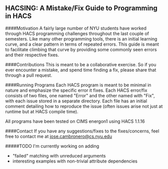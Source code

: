 ## HACSING: A Mistake/Fix Guide to Programming in HACS  

####Motivation
A fairly large number of NYU students have worked through HACS programming challenges
throughout the last couple of semesters. Like many other programming tools, there
is an initial learning curve, and a clear pattern in terms of repeated errors.
This guide is meant to facilitate climbing that curve by providing some commonly
seen errors and their respective fixes.


####Contributions
This is meant to be a collaborative exercise. So if you ever encounter a mistake,
and spend time finding a fix, please share that through a pull request.


####Running Programs
Each HACS program is meant to be minimal in nature and emphasize the specific error
it fixes. Each HACS error/fix consists of two files, one named "Error"
and the other named with "Fix", with each issue stored in a separate directory.
Each file has an initial comment detailing
how to reproduce the issue (often issues arise not just at runtime but at HACS
compile time).

All programs have been tested on CIMS energon1 using HACS 1.1.16

####Contact
If you have any suggestions/fixes to the fixes/concerns, feel free to contact me
at jose.cambronero@cs.nyu.edu

#####TODO
I'm currently working on adding
* "failed" matching with unreduced arguments
* interesting examples with non-trivial attribute dependencies
